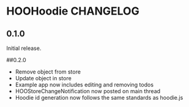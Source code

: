 # HOOHoodie CHANGELOG

## 0.1.0

Initial release.

##0.2.0

- Remove object from store
- Update object in store
-  Example app now includes editing and removing todos
- HOOStoreChangeNotification now posted on main thread
- Hoodie id generation now follows the same standards as hoodie.js
